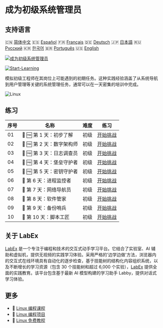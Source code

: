 # 成为初级系统管理员

## 支持语言

🇨🇳 [简体中文](README_zh.md) 🇪🇸 [Español](README_es.md) 🇫🇷 [Français](README_fr.md) 🇩🇪 [Deutsch](README_de.md) 🇯🇵 [日本語](README_ja.md) 🇷🇺 [Русский](README_ru.md) 🇰🇷 [한국어](README_ko.md) 🇧🇷 [Português](README_pt.md) 🇺🇸 [English](README.md) 

[![成为初级系统管理员](https://cover-creator.labex.io/become-a-junior-system-administrator.png?lang=zh)](https://labex.io/zh/courses/become-a-junior-system-administrator)

[![Start-Learning](https://img.shields.io/badge/Start-Learning-whitesmoke?style=for-the-badge)](https://labex.io/zh/courses/become-a-junior-system-administrator)

模拟初级工程师在其岗位上可能遇到的初期任务。这种实践经验涵盖了从系统导航到用户管理等关键的系统管理任务，通常可以在一天密集的培训中完成。

![Linux](https://img.shields.io/badge/Linux-whitesmoke?style=for-the-badge&logo=linux)


## 练习

|   序号 | 名称                      | 难度   | 练习                                                                                                                                                  |
|--------|---------------------------|--------|-------------------------------------------------------------------------------------------------------------------------------------------------------|
|     01 | 🎯 🆓 第 1 天：初步了解   | 初级   | <a target='_blank' href='https://labex.io/zh/labs/linux-day-1-the-lay-of-the-land-596200?course=become-a-junior-system-administrator'>开始挑战</a>    |
|     02 | 🎯 🆓 第 2 天：数字架构师 | 初级   | <a target='_blank' href='https://labex.io/zh/labs/linux-day-2-the-digital-architect-596201?course=become-a-junior-system-administrator'>开始挑战</a>  |
|     03 | 🎯 🆓 第 3 天：日志调查员 | 初级   | <a target='_blank' href='https://labex.io/zh/labs/linux-day-3-the-log-investigator-596202?course=become-a-junior-system-administrator'>开始挑战</a>   |
|     04 | 🎯 🆓 第 4 天：堡垒守护者 | 初级   | <a target='_blank' href='https://labex.io/zh/labs/linux-day-4-the-fortress-guardian-596203?course=become-a-junior-system-administrator'>开始挑战</a>  |
|     05 | 🎯 🆓 第 5 天：密钥守护者 | 初级   | <a target='_blank' href='https://labex.io/zh/labs/linux-day-5-the-keeper-of-the-keys-596204?course=become-a-junior-system-administrator'>开始挑战</a> |
|     06 | 🎯  第 6 天：进程监控者   | 初级   | <a target='_blank' href='https://labex.io/zh/labs/linux-day-6-the-process-overseer-596618?course=become-a-junior-system-administrator'>开始挑战</a>   |
|     07 | 🎯  第 7 天：网络导航员   | 初级   | <a target='_blank' href='https://labex.io/zh/labs/linux-day-7-the-network-navigator-596619?course=become-a-junior-system-administrator'>开始挑战</a>  |
|     08 | 🎯  第 8 天：软件管家     | 初级   | <a target='_blank' href='https://labex.io/zh/labs/linux-day-8-the-software-steward-596620?course=become-a-junior-system-administrator'>开始挑战</a>   |
|     09 | 🎯  第 9 天：备份哨兵     | 初级   | <a target='_blank' href='https://labex.io/zh/labs/linux-day-9-the-backup-sentinel-596621?course=become-a-junior-system-administrator'>开始挑战</a>    |
|     10 | 🎯  第 10 天：脚本工匠    | 初级   | <a target='_blank' href='https://labex.io/zh/labs/linux-day-10-the-script-artisan-596613?course=become-a-junior-system-administrator'>开始挑战</a>    |

## 关于 LabEx

[LabEx](https://labex.io) 是一个专注于编程和技术的交互式动手学习平台。它结合了实验室、AI 辅助和虚拟机，提供无视频的实践学习体验。采用严格的'边学边做'方法，浏览器内的交互式在线环境具有自动化的逐步检查，基于技能树的结构化内容组织系统，以及不断增长的学习资源（包含 30 个技能树和超过 6,000 个实验），[LabEx](https://labex.io) 提供全面的实践教育。该平台包含基于最新 AI 模型构建的学习助手 Labby，提供对话式学习体验。

## 更多

- 🔗 [Linux 编程课程](https://github.com/labex-labs/awesome-programming-courses)
- 🔗 [Linux 编程项目](https://github.com/labex-labs/awesome-programming-projects)
- 🔗 [Linux 免费教程](https://github.com/labex-labs/linux-free-tutorials)

